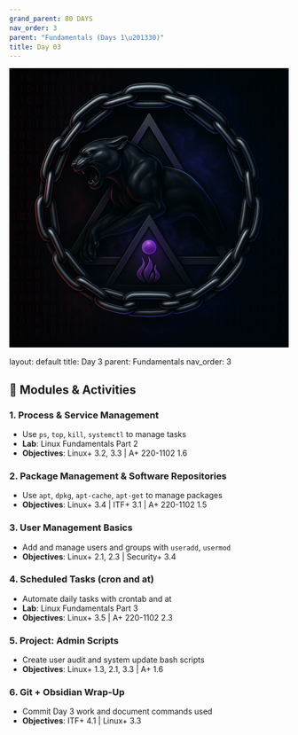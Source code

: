 ```yaml
---
grand_parent: 80 DAYS
nav_order: 3
parent: "Fundamentals (Days 1\u201330)"
title: Day 03
---
```

![Panther Icon](/assets/icons/icon-cyber-panther.png)

layout: default
title: Day 3
parent: Fundamentals
nav_order: 3

## 📘 Modules & Activities
### 1. Process & Service Management
- Use `ps`, `top`, `kill`, `systemctl` to manage tasks
- **Lab**: Linux Fundamentals Part 2
- **Objectives**: Linux+ 3.2, 3.3 | A+ 220-1102 1.6
### 2. Package Management & Software Repositories
- Use `apt`, `dpkg`, `apt-cache`, `apt-get` to manage packages
- **Objectives**: Linux+ 3.4 | ITF+ 3.1 | A+ 220-1102 1.5
### 3. User Management Basics
- Add and manage users and groups with `useradd`, `usermod`
- **Objectives**: Linux+ 2.1, 2.3 | Security+ 3.4
### 4. Scheduled Tasks (cron and at)
- Automate daily tasks with crontab and at
- **Lab**: Linux Fundamentals Part 3
- **Objectives**: Linux+ 3.5 | A+ 220-1102 2.3
### 5. Project: Admin Scripts
- Create user audit and system update bash scripts
- **Objectives**: Linux+ 1.3, 2.1, 3.3 | A+ 1.6
### 6. Git + Obsidian Wrap-Up
- Commit Day 3 work and document commands used
- **Objectives**: ITF+ 4.1 | Linux+ 3.3
